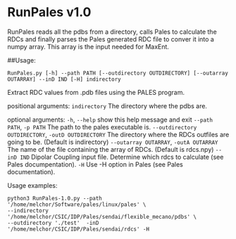 RunPales v1.0
=============

RunPales reads all the pdbs from a directory, calls Pales to calculate the RDCs and finally parses the Pales generated RDC file to conver it into a numpy array. This array is the input needed for MaxEnt.

##Usage:

`RunPales.py [-h] --path PATH [--outdirectory OUTDIRECTORY]
                   [--outarray OUTARRAY] --inD IND [-H]
                   indirectory`

Extract RDC values from .pdb files using the PALES program.

positional arguments:
  `indirectory`           The directory where the pdbs are.

optional arguments:
  `-h`, `--help`            show this help message and exit
  `--path PATH`, `-p PATH`  The path to the pales executable is.
  `--outdirectory OUTDIRECTORY`, `-outD OUTDIRECTORY`
                        The directory where the RDCs outfiles are going to be.
                        (Default is indirectory)
  `--outarray OUTARRAY`, `-outA OUTARRAY`
                        The name of the file containing the array of RDCs.
                        (Default is rdcs.npy)
  `--inD IND`             Dipolar Coupling input file. Determine which rdcs to
                        calculate (see Pales documpentation).
  `-H`                    Use -H option in Pales (see Pales documentation).



Usage examples:
```
python3 RunPales-1.0.py --path '/home/melchor/Software/pales/linux/pales' \
--indirectory '/home/melchor/CSIC/IDP/Pales/sendai/flexible_mecano/pdbs' \
--outdirectory './test'  -inD '/home/melchor/CSIC/IDP/Pales/sendai/rdcs' -H
```
